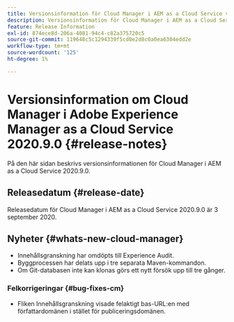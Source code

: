 ```yaml
---
title: Versionsinformation för Cloud Manager i AEM as a Cloud Service version 2020.9.0
description: Versionsinformation för Cloud Manager i AEM as a Cloud Service version 2020.9.0
feature: Release Information
exl-id: 874ece8d-206a-4081-94c4-c82a375720c5
source-git-commit: 119648c5c1294339f5cd0e2d8c0a0ea6304edd2e
workflow-type: tm+mt
source-wordcount: '125'
ht-degree: 1%

---
```


# Versionsinformation om Cloud Manager i Adobe Experience Manager as a Cloud Service 2020.9.0 {#release-notes}

På den här sidan beskrivs versionsinformationen för Cloud Manager i AEM as a Cloud Service 2020.9.0.

## Releasedatum {#release-date}

Releasedatum för Cloud Manager i AEM as a Cloud Service 2020.9.0 är 3 september 2020.

## Nyheter {#whats-new-cloud-manager}

* Innehållsgranskning har omdöpts till Experience Audit.
* Byggprocessen har delats upp i tre separata Maven-kommandon.
* Om Git-databasen inte kan klonas görs ett nytt försök upp till tre gånger.

### Felkorrigeringar {#bug-fixes-cm}

* Fliken Innehållsgranskning visade felaktigt bas-URL:en med författardomänen i stället för publiceringsdomänen.
